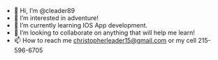 - 👋 Hi, I’m @cleader89
- 👀 I’m interested in adventure! 
- 🌱 I’m currently learning IOS App development.
- 💞️ I’m looking to collaborate on anything that will help me learn!
- 📫 How to reach me christopherleader15@gmail.com or my cell 215-596-6705

<!---
cleader89/cleader89 is a ✨ special ✨ repository because its `README.md` (this file) appears on your GitHub profile.
You can click the Preview link to take a look at your changes.
--->
